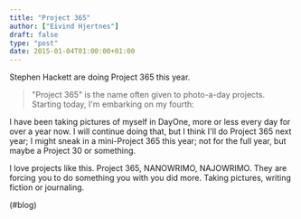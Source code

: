```yaml
---
title: "Project 365"
author: ["Eivind Hjertnes"]
draft: false
type: "post"
date: 2015-01-04T01:00:00+01:00
---
```


Stephen Hackett are doing Project 365 this year.

> "Project 365" is the name often given to photo-a-day projects.
> Starting today, I'm embarking on my fourth:

I have been taking pictures of myself in DayOne, more or less every day
for over a year now. I will continue doing that, but I think I'll do
Project 365 next year; I might sneak in a mini-Project 365 this year;
not for the full year, but maybe a Project 30 or something.

I love projects like this. Project 365, NANOWRIMO, NAJOWRIMO. They are
forcing you to do something you with you did more. Taking pictures,
writing fiction or journaling.

(#blog)
